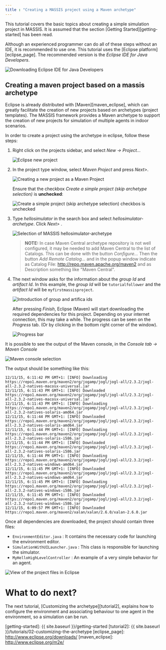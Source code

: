 ```yaml
---
title : "Creating a MASSIS project using a Maven archetype"
---
```

This tutorial covers the basic topics about creating a simple simulation project in MASSIS. It is assumed that the section  [Getting Started][getting-started] has been read.

Although an experienced programmer can do all of these steps without an IDE, it is recommended to use one. 
This tutorial uses the [Eclipse platform][eclipse_page]. The recommended version is the _Eclipse IDE for Java Developers_.

![Downloading Eclipse IDE for Java Developers](http://i.imgur.com/6574ISB.png)

## Creating a maven project based on a massis archetype

Eclipse is already distributed with [Maven][maven_eclipse], which can greatly facilitate the creation of new projects based on archetypes (project templates).
The MASSIS framework provides a Maven archetype to support the creation of new projects for simulation of multiple agents in indoor scenarios.

In order to create a project using the archetype in eclipse, follow these steps:

1. Right click on the projects sidebar, and select _New -> Project..._

    ![Eclipse new project](http://i.imgur.com/jHjluiC.png)

2. In the project type window, select _Maven Project_ and press _Next>_.

    ![Creating a new project as a Maven Project](http://i.imgur.com/nekxikS.png)

    Ensure that the checkbox _Create a simple project (skip archetype selection)_ is **unchecked**:

    ![Create a simple project (skip archetype selection) checkbos is unchecked](http://i.imgur.com/uNrk3nQ.png)


3. Type _hellosimulator_ in the search box and select _hellosimulator-archetype_. Click _Next>_ .

    ![Selection of MASSIS hellosimulator-archetype](http://i.imgur.com/9yN8wIN.png)

	> **NOTE:** In case Maven Central archetype repository is not well configured, it may be needed to add Maven Central to the list of Catalogs. This can be done with the button _Configure..._ Then the button _Add Remote Catalog..._ and in the popup window indicate as Catalog File: http://repo.maven.apache.org/maven2  and as Description something like "Maven Central".

4. The next window asks for the information about the _group Id_ and _artifact Id_. In this example, the _group Id_ will be `tutorialfollower` and the _artifact Id_ will be `myfirstmassisproject`.

    ![Introduction of group and artifica ids](http://i.imgur.com/KbjsvNR.png)

    After pressing _Finish_, Eclipse (Maven) will start downloading the required dependencies for this project. Depending on your internet connection, this may take a while. The progress can be seen on the _Progress_ tab. (Or by clicking in the bottom right corner of the window).

    ![Progress bar](http://i.imgur.com/YjNf5ai.png)

It is possible to see the output of the Maven console,  in the _Console tab -> Maven Console_ 

![Maven console selection](http://i.imgur.com/Bojyyev.png)

The output should be something like this:

```
12/11/15, 6:11:42 PM GMT+1: [INFO] Downloading https://repo1.maven.org/maven2/org/jogamp/jogl/jogl-all/2.3.2/jogl-all-2.3.2-natives-macosx-universal.jar
12/11/15, 6:11:43 PM GMT+1: [INFO] Downloaded https://repo1.maven.org/maven2/org/jogamp/jogl/jogl-all/2.3.2/jogl-all-2.3.2-natives-macosx-universal.jar
12/11/15, 6:11:43 PM GMT+1: [INFO] Downloading https://repo1.maven.org/maven2/org/jogamp/jogl/jogl-all/2.3.2/jogl-all-2.3.2-natives-solaris-amd64.jar
12/11/15, 6:11:44 PM GMT+1: [INFO] Downloaded https://repo1.maven.org/maven2/org/jogamp/jogl/jogl-all/2.3.2/jogl-all-2.3.2-natives-solaris-amd64.jar
12/11/15, 6:11:44 PM GMT+1: [INFO] Downloading https://repo1.maven.org/maven2/org/jogamp/jogl/jogl-all/2.3.2/jogl-all-2.3.2-natives-solaris-i586.jar
12/11/15, 6:11:44 PM GMT+1: [INFO] Downloaded https://repo1.maven.org/maven2/org/jogamp/jogl/jogl-all/2.3.2/jogl-all-2.3.2-natives-solaris-i586.jar
12/11/15, 6:11:44 PM GMT+1: [INFO] Downloading https://repo1.maven.org/maven2/org/jogamp/jogl/jogl-all/2.3.2/jogl-all-2.3.2-natives-windows-amd64.jar
12/11/15, 6:11:45 PM GMT+1: [INFO] Downloaded https://repo1.maven.org/maven2/org/jogamp/jogl/jogl-all/2.3.2/jogl-all-2.3.2-natives-windows-amd64.jar
12/11/15, 6:11:45 PM GMT+1: [INFO] Downloading https://repo1.maven.org/maven2/org/jogamp/jogl/jogl-all/2.3.2/jogl-all-2.3.2-natives-windows-i586.jar
12/11/15, 6:11:45 PM GMT+1: [INFO] Downloaded https://repo1.maven.org/maven2/org/jogamp/jogl/jogl-all/2.3.2/jogl-all-2.3.2-natives-windows-i586.jar
12/11/15, 6:09:57 PM GMT+1: [INFO] Downloaded https://repo1.maven.org/maven2/xalan/xalan/2.6.0/xalan-2.6.0.jar
```

Once all dependencies are downloaded, the project should contain three files:

- `EnvironmentEditor.java` : It contains the necessary code for launching the environment editor.
- `SimulationWithUILauncher.java` : This class is responsible for launching the simulator.
- `MyHelloHighLevelController` : An example of a very simple behavior for an agent.

![View of the project files in Eclipse](http://i.imgur.com/37HqUP4.png)

# What to do next?

The next tutorial, [Customizing the archetype][tutorial2], explains how to configure the environment and associating behaviour to one agent in the environment, so a simulation can be run.


[getting-started]: {{ site.baseurl }}/getting-started
[tutorial2]: {{ site.baseurl }}/tutorials/02-customizing-the-archetype
[eclipse_page]: http://www.eclipse.org/downloads/
[maven_eclipse]: http://www.eclipse.org/m2e/
